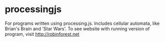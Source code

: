 processingjs
============

For programs written using processing.js.  Includes cellular automata, like Brian's Brain and 'Star Wars'.
To see website with running version of program, visit http://robinforest.net

